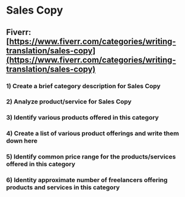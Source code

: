 # Sales Copy
## Fiverr: [https://www.fiverr.com/categories/writing-translation/sales-copy](https://www.fiverr.com/categories/writing-translation/sales-copy)
### 1) Create a brief category description for Sales Copy
### 2) Analyze product/service for Sales Copy
### 3) Identify various products offered in this category
### 4) Create a list of various product offerings and write them down here
### 5) Identify common price range for the products/services offered in this category
### 6) Identity approximate number of freelancers offering products and services in this category
